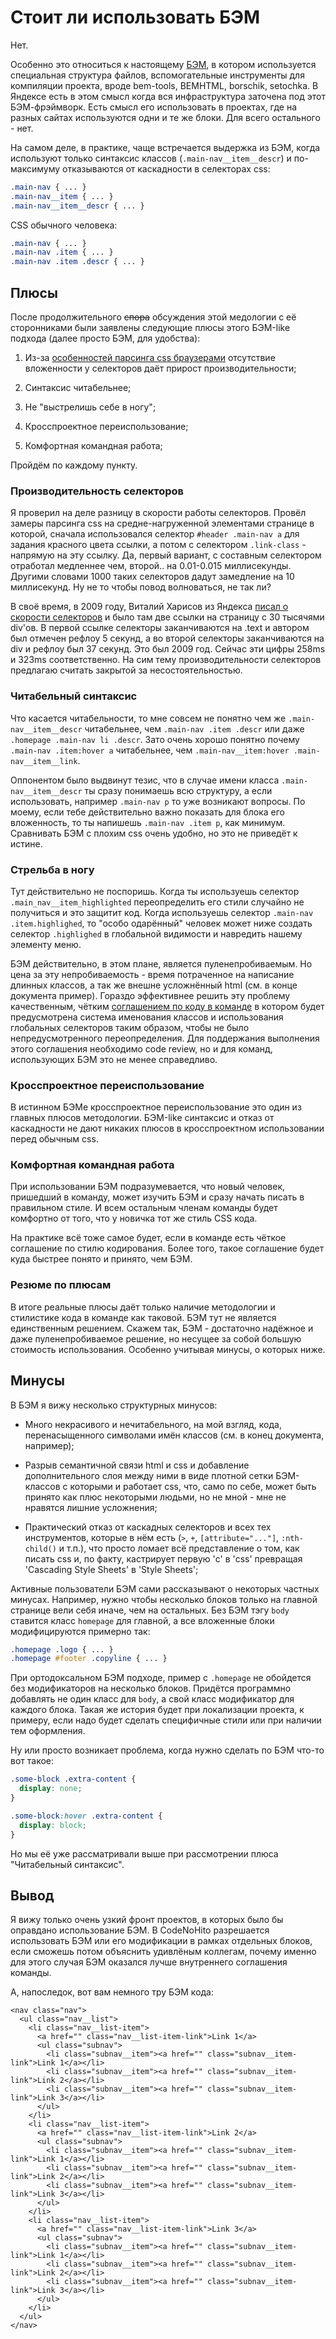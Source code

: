 Стоит ли использовать БЭМ
=========================

Нет.

Особенно это относиться к настоящему [БЭМ](http://ru.bem.info/), в котором используется специальная структура файлов, вспомогательные инструменты для компиляции проекта, вроде bem-tools, BEMHTML, borschik, setochka. В Яндексе есть в этом смысл когда вся инфраструктура заточена под этот БЭМ-фрэймворк. Есть смысл его использовать в проектах, где на разных сайтах используются одни и те же блоки. Для всего остального - нет.

На самом деле, в практике, чаще встречается выдержка из БЭМ, когда используют только синтаксис классов (`.main-nav__item__descr`) и по-максимуму отказываются от каскадности в селекторах css:

```Css
.main-nav { ... }
.main-nav__item { ... }
.main-nav__item__descr { ... }
```

CSS обычного человека:

```Css
.main-nav { ... }
.main-nav .item { ... }
.main-nav .item .descr { ... }
```


Плюсы
-----

После продолжительного <s>спора</s> обсуждения этой медологии с её сторонниками были заявлены следующие плюсы этого БЭМ-like подхода (далее просто БЭМ, для удобства):

1. Из-за [особенностей парсинга css браузерами](http://frontender.info/writing-efficient-css-selectors/) отсутствие вложенности у селекторов даёт прирост производительности;

2. Синтаксис читабельнее;

3. Не "выстрелишь себе в ногу";

4. Кросспроектное переиспользование;

5. Комфортная командная работа;

Пройдём по каждому пункту.


### Производительность селекторов

Я проверил на деле разницу в скорости работы селекторов. Провёл замеры парсинга css на средне-нагруженной элементами странице в которой, сначала использовался селектор `#header .main-nav a` для задания красного цвета ссылки, а потом с селектором `.link-class` - напрямую на эту ссылку. Да, первый вариант, с составным селектором отработал медленнее чем, второй.. на 0.01-0.015 миллисекунды. Другими словами 1000 таких селекторов дадут замедление на 10 миллисекунд. Ну не то чтобы повод волноваться, не так ли?

В своё время, в 2009 году, Виталий Харисов из Яндекса [писал о скорости селекторов](http://clubs.ya.ru/bem/replies.xml?item_no=338) и было там две ссылки на страницу с 30 тысячями div'ов. В первой ссылке селекторы заканчиваются на .text и автором был отмечен рефлоу 5 секунд, а во второй селекторы заканчиваются на div и рефлоу был 37 секунд. Это был 2009 год. Сейчас эти цифры 258ms и 323ms соответственно. На сим тему производительности селекторов предлагаю считать закрытой за несостоятельностью.


### Читабельный синтаксис

Что касается читабельности, то мне совсем не понятно чем же `.main-nav__item__descr` читабельнее, чем `.main-nav .item .descr` или даже `.homepage .main-nav li .descr`.
Зато очень хорошо понятно почему `.main-nav .item:hover a` читабельнее, чем `.main-nav__item:hover .main-nav__item__link`.

Оппонентом было выдвинут тезис, что в случае имени класса `.main-nav__item__descr` ты сразу понимаешь всю структуру, а если использовать, например `.main-nav p` то уже возникают вопросы. По моему, если тебе действительно важно показать для блока его вложенность, то ты напишешь `.main-nav .item p`, как минимум. Сравнивать БЭМ с плохим css очень удобно, но это не приведёт к истине.


### Стрельба в ногу

Тут действительно не поспоришь. Когда ты используешь селектор `.main_nav__item_highlighted` переопределить его стили случайно не получиться и это защитит код. Когда используешь селектор `.main-nav .item.highlighed`, то "особо одарённый" человек может ниже создать селектор `.highlighed` в глобальной видимости и навредить нашему элементу меню.

БЭМ действительно, в этом плане, является пуленепробиваемым. Но цена за эту непробиваемость - время потраченное на написание длинных классов, а так же внешне усложнённый html (см. в конце документа пример). Гораздо эффективнее решить эту проблему качественным, чётким [соглашением по коду в команде](../styleguides/css.md) в котором будет предусмотрена система именования классов и использования глобальных селекторов таким образом, чтобы не было непредусмотренного переопределения. Для поддержания выполнения этого соглашения необходимо code review, но и для команд, использующих БЭМ это не менее справедливо.


### Кросспроектное переиспользование

В истинном БЭМе кросспроектное переиспользование это один из главных плюсов методологии. БЭМ-like синтаксис и отказ от каскадности не дают никаких плюсов в кросспроектном использовании перед обычным css.


### Комфортная командная работа

При использовании БЭМ подразумевается, что новый человек, пришедший в команду, может изучить БЭМ и сразу начать писать в правильном стиле. И всем остальным членам команды будет комфортно от того, что у новичка тот же стиль CSS кода.

На практике всё тоже самое будет, если в команде есть чёткое соглашение по стилю кодирования. Более того, такое соглашение будет куда быстрее понято и принято, чем БЭМ.


### Резюме по плюсам

В итоге реальные плюсы даёт только наличие методологии и стилистике кода в команде как таковой. БЭМ тут не является единственным решением. Скажем так, БЭМ - достаточно надёжное и даже пуленепробиваемое решение, но несущее за собой большую стоимость использования. Особенно учитывая минусы, о которых ниже.


Минусы
------

В БЭМ я вижу несколько структурных минусов:

* Много некрасивого и нечитабельного, на мой взгляд, кода, перенасыщенного символами имён классов (см. в конец документа, например);

* Разрыв семантичной связи html и css и добавление дополнительного слоя между ними в виде плотной сетки БЭМ-классов с которыми и работает css, что, само по себе, может быть принято как плюс некоторыми людьми, но не мной - мне не нравятся лишние усложнения;

* Практический отказ от каскадных селекторов и всех тех инструментов, которые в нём есть (`>`, `+`, `[attribute="..."]`, `:nth-child()` и т.п.), что просто ломает всё представление о том, как писать css и, по факту, кастрирует первую 'c' в 'css' превращая 'Cascading Style Sheets' в 'Style Sheets';

Активные пользователи БЭМ сами рассказывают о некоторых частных минусах. Например, нужно чтобы несколько блоков только на главной странице вели себя иначе, чем на остальных. Без БЭМ тэгу `body` ставится класс `homepage` для главной, а все вложенные блоки модифицируются примерно так:

```Css
.homepage .logo { ... }
.homepage #footer .copyline { ... }
```

При ортодоксальном БЭМ подходе, пример c `.homepage` не обойдется без модификаторов на несколько блоков. Придётся программно добавлять не один класс для `body`, а свой класс модификатор для каждого блока. Такая же история будет при локализации проекта, к примеру, если надо будет сделать специфичные стили или при наличии тем оформления.

Ну или просто возникает проблема, когда нужно сделать по БЭМ что-то вот такое:

```Css
.some-block .extra-content {
  display: none;
}

.some-block:hover .extra-content {
  display: block;
}
```

Но мы её уже рассматривали выше при рассмотрении плюса "Читабельный синтаксис".


Вывод
-----

Я вижу только очень узкий фронт проектов, в которых было бы оправдано использование БЭМ. В CodeNoHito разрешается использовать БЭМ или его модификации в рамках отдельных блоков, если сможешь потом объяснить удивлёным коллегам, почему именно для этого случая БЭМ оказался лучше внутреннего соглашения команды.

А, напоследок, вот вам немного тру БЭМ кода:

    <nav class="nav">
      <ul class="nav__list">
        <li class="nav__list-item">
          <a href="" class="nav__list-item-link">Link 1</a>
          <ul class="subnav">
            <li class="subnav__item"><a href="" class="subnav__item-link">Link 1</a></li>
            <li class="subnav__item"><a href="" class="subnav__item-link">Link 2</a></li>
            <li class="subnav__item"><a href="" class="subnav__item-link">Link 3</a></li>
          </ul>
        </li>
        <li class="nav__list-item">
          <a href="" class="nav__list-item-link">Link 2</a>
          <ul class="subnav">
            <li class="subnav__item"><a href="" class="subnav__item-link">Link 1</a></li>
            <li class="subnav__item"><a href="" class="subnav__item-link">Link 2</a></li>
            <li class="subnav__item"><a href="" class="subnav__item-link">Link 3</a></li>
          </ul>
        </li>
        <li class="nav__list-item">
          <a href="" class="nav__list-item-link">Link 3</a>
          <ul class="subnav">
            <li class="subnav__item"><a href="" class="subnav__item-link">Link 1</a></li>
            <li class="subnav__item"><a href="" class="subnav__item-link">Link 2</a></li>
            <li class="subnav__item"><a href="" class="subnav__item-link">Link 3</a></li>
          </ul>
        </li>
      </ul>
    </nav>
